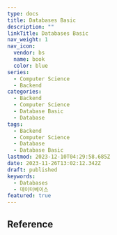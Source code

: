 ```yaml
---
type: docs
title: Databases Basic
description: ""
linkTitle: Databases Basic
nav_weight: 1
nav_icon:
  vendor: bs
  name: book
  color: blue
series:
  - Computer Science
  - Backend
categories:
  - Backend
  - Computer Science
  - Database Basic
  - Database
tags:
  - Backend
  - Computer Science
  - Database
  - Database Basic
lastmod: 2023-12-10T04:29:58.685Z
date: 2023-11-26T13:02:12.342Z
draft: published
keywords:
  - Databases
  - 데이터베이스
featured: true
---
```


## Reference
